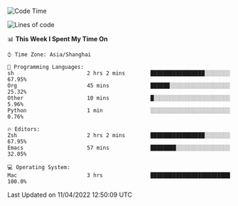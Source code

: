 <!--START_SECTION:waka-->
![Code Time](http://img.shields.io/badge/Code%20Time-694%20hrs%2059%20mins-blue)

![Lines of code](https://img.shields.io/badge/From%20Hello%20World%20I%27ve%20Written-22%20Thousand%20lines%20of%20code-blue)

📊 **This Week I Spent My Time On** 

```text
⌚︎ Time Zone: Asia/Shanghai

💬 Programming Languages: 
sh                       2 hrs 2 mins        █████████████████░░░░░░░░   67.95% 
Org                      45 mins             ██████░░░░░░░░░░░░░░░░░░░   25.32% 
Other                    10 mins             █░░░░░░░░░░░░░░░░░░░░░░░░   5.96% 
Python                   1 min               ░░░░░░░░░░░░░░░░░░░░░░░░░   0.76%

🔥 Editors: 
Zsh                      2 hrs 2 mins        █████████████████░░░░░░░░   67.95% 
Emacs                    57 mins             ████████░░░░░░░░░░░░░░░░░   32.05%

💻 Operating System: 
Mac                      3 hrs               █████████████████████████   100.0%

```


 Last Updated on 11/04/2022 12:50:09 UTC
<!--END_SECTION:waka-->
